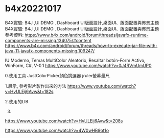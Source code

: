 # b4x20221017
B4X實驗: B4J ,UI DEMO , Dashboard UI版面設計,桌面UI、版面配置與佈景主題
B4X實驗: B4J ,UI DEMO , Dashboard UI版面設計,桌面UI、版面配置與佈景主題
參考資料:
https://www.b4x.com/android/forum/threads/javafx-runtime-components-are-missing.134075/#content
https://www.b4x.com/android/forum/threads/how-to-execute-jar-file-with-java-11-javafx-components-missing.109247/


IU Moderno, Temas MultiColor Aleatorio, Resaltar botón-Form Activo, WinForm, C#, V-0.1
https://www.youtube.com/watch?v=0J4RVmUmUP0

0.使用工具
JustColorPicker顏色挑選器
jruler螢幕量尺



1.展示,
參考影片製作出來的方法
https://www.youtube.com/watch?v=HvULEij6Avw&t=182s

2.使用的LIB

3.
https://www.youtube.com/watch?v=HvULEij6Avw&t=208s

https://www.youtube.com/watch?v=4W0wHB9ot1o
